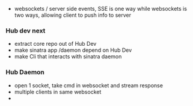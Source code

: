 - websockets / server side events, SSE is one way while websockets is two ways, allowing client to push info to server

### Hub dev next
- extract core repo out of Hub Dev
- make sinatra app /daemon depend on Hub Dev
- make Cli that interacts with sinatra daemon

### Hub Daemon
- open 1 socket, take cmd in websocket and stream response
- multiple clients in same websocket
- 